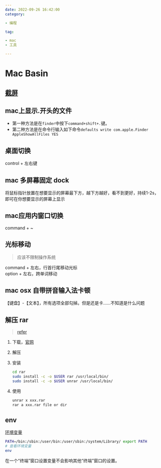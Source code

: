 ```yaml
---  
date: 2022-09-26 16:42:00
category:

- 编程

tag:

- mac
- 工具

---
```


# Mac Basin

## [截屏](https://support.apple.com/zh-cn/HT201361)

## mac上显示.开头的文件

- 第一种方法是在`finder`中按下`command+shift+.`键。
- 第二种方法是在命令行输入如下命令`defaults write com.apple.Finder AppleShowAllFiles YES`

## 桌面切换

control + 左右键

## mac 多屏幕固定 dock

将鼠标指针放置在想要显示的屏幕最下方，越下方越好，看不到更好，持续1-2s，即可在你想要显示的屏幕上显示

## mac应用内窗口切换

command + ~

## 光标移动

> 应该不限制操作系统

command + 左右，行首行尾移动光标  
option + 左右，跨单词移动

## mac osx 自带拼音输入法卡顿

【键盘】-【文本】，所有选项全部勾掉。但是还是卡……不知道是什么问题

## 解压 rar

> [refer](https://www.cnblogs.com/ningy1009/p/16571791.html)

1. 下载，[官网](https://www.rarlab.com/download.htm)
2. 解压
3. 安装

    ```bash
    cd rar
    sudo install -c -o $USER rar /usr/local/bin/
    sudo install -c -o $USER unrar /usr/local/bin/
    ```

4. 使用

    ```bash
    unrar x xxx.rar
    rar a xxx.rar file or dir
    ```

## env

[环境变量](https://support.apple.com/zh-cn/guide/terminal/apd382cc5fa-4f58-4449-b20a-41c53c006f8f/mac)

```bash
PATH=/bin:/sbin:/user/bin:/user/sbin:/system/Library/ export PATH
# 查看环境变量
env
```

在一个“终端”窗口设置变量不会影响其他“终端”窗口的设置。
